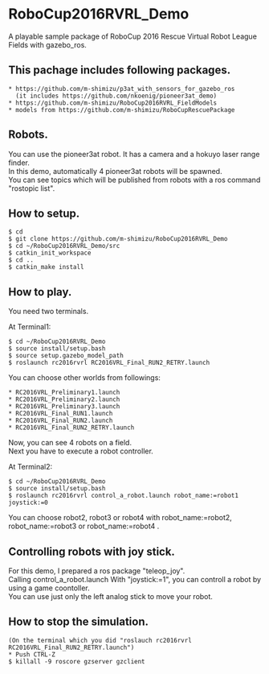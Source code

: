 # RoboCup2016RVRL_Demo  
A playable sample package of RoboCup 2016 Rescue Virtual Robot League Fields with gazebo_ros.  

## This pachage includes following packages.  
    * https://github.com/m-shimizu/p3at_with_sensors_for_gazebo_ros  
      (it includes https://github.com/nkoenig/pioneer3at_demo)  
    * https://github.com/m-shimizu/RoboCup2016RVRL_FieldModels  
    * models from https://github.com/m-shimizu/RoboCupRescuePackage  

## Robots.  
You can use the pioneer3at robot. It has a camera and a hokuyo laser range finder.  
In this demo, automatically 4 pioneer3at robots will be spawned.  
You can see topics which will be published from robots with a ros command "rostopic list".  

## How to setup.  
    $ cd  
    $ git clone https://github.com/m-shimizu/RoboCup2016RVRL_Demo  
    $ cd ~/RoboCup2016RVRL_Demo/src  
    $ catkin_init_workspace  
    $ cd ..  
    $ catkin_make install  

## How to play.  
You need two terminals.  

  At Terminal1:  

    $ cd ~/RoboCup2016RVRL_Demo  
    $ source install/setup.bash  
    $ source setup.gazebo_model_path  
    $ roslaunch rc2016rvrl RC2016VRL_Final_RUN2_RETRY.launch  

  You can choose other worlds from followings:

    * RC2016VRL_Preliminary1.launch  
    * RC2016VRL_Preliminary2.launch  
    * RC2016VRL_Preliminary3.launch  
    * RC2016VRL_Final_RUN1.launch  
    * RC2016VRL_Final_RUN2.launch  
    * RC2016VRL_Final_RUN2_RETRY.launch  

Now, you can see 4 robots on a field.  
Next you have to execute a robot controller.  

  At Terminal2:  

    $ cd ~/RoboCup2016RVRL_Demo  
    $ source install/setup.bash  
    $ roslaunch rc2016rvrl control_a_robot.launch robot_name:=robot1 joystick:=0  

You can choose robot2, robot3 or robot4 with robot_name:=robot2, robot_name:=robot3 or robot_name:=robot4 .

## Controlling robots with joy stick.  
For this demo, I prepared a ros package "teleop_joy".  
Calling control_a_robot.launch With "joystick:=1", you can controll a robot by using a game coontoller.  
You can use just only the left analog stick to move your robot.  

## How to stop the simulation.  
    (On the terminal which you did "roslauch rc2016rvrl RC2016VRL_Final_RUN2_RETRY.launch")  
    * Push CTRL-Z  
    $ killall -9 roscore gzserver gzclient  
